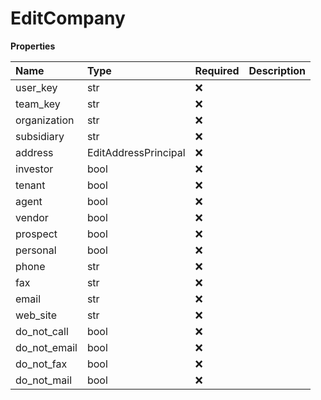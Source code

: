 # EditCompany

**Properties**

| Name         | Type                 | Required | Description |
| :----------- | :------------------- | :------- | :---------- |
| user_key     | str                  | ❌       |             |
| team_key     | str                  | ❌       |             |
| organization | str                  | ❌       |             |
| subsidiary   | str                  | ❌       |             |
| address      | EditAddressPrincipal | ❌       |             |
| investor     | bool                 | ❌       |             |
| tenant       | bool                 | ❌       |             |
| agent        | bool                 | ❌       |             |
| vendor       | bool                 | ❌       |             |
| prospect     | bool                 | ❌       |             |
| personal     | bool                 | ❌       |             |
| phone        | str                  | ❌       |             |
| fax          | str                  | ❌       |             |
| email        | str                  | ❌       |             |
| web_site     | str                  | ❌       |             |
| do_not_call  | bool                 | ❌       |             |
| do_not_email | bool                 | ❌       |             |
| do_not_fax   | bool                 | ❌       |             |
| do_not_mail  | bool                 | ❌       |             |

<!-- This file was generated by liblab | https://liblab.com/ -->
